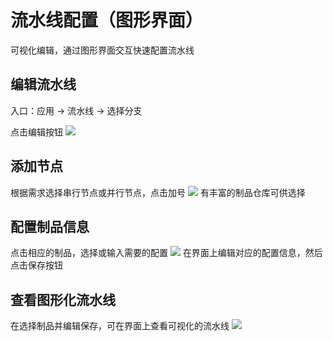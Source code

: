 # 流水线配置（图形界面）

可视化编辑，通过图形界面交互快速配置流水线

## 编辑流水线
入口：应用 -> 流水线 -> 选择分支

点击编辑按钮
![](//terminus-paas.oss-cn-hangzhou.aliyuncs.com/paas-doc/2021/07/31/b931ed8a-5f99-4116-8173-bf8aba93c9bf.png)

## 添加节点
根据需求选择串行节点或并行节点，点击加号
![](//terminus-paas.oss-cn-hangzhou.aliyuncs.com/paas-doc/2021/07/31/4d6c1597-5bd6-4d18-91d3-36fc23f0baa5.png)
有丰富的制品仓库可供选择

## 配置制品信息
点击相应的制品，选择或输入需要的配置
![](//terminus-paas.oss-cn-hangzhou.aliyuncs.com/paas-doc/2021/07/31/d1364ef0-64c3-4450-af06-771a2a19132c.png)
在界面上编辑对应的配置信息，然后点击保存按钮

## 查看图形化流水线
在选择制品并编辑保存，可在界面上查看可视化的流水线
![](//terminus-paas.oss-cn-hangzhou.aliyuncs.com/paas-doc/2021/07/31/28009e9f-557d-4a06-b4b8-56daeb6c6777.png)